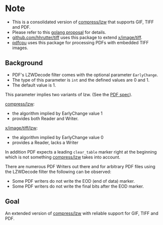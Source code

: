 # Note

* This is a consolidated version of [compress/lzw](https://github.com/golang/go/tree/master/src/compress/lzw) that supports GIF, TIFF and PDF.
* Please refer to this [golang proposal](https://github.com/golang/go/issues/25409) for details.
* [github.com/hhrutter/tiff](https://github.com/hhrutter/tiff) uses this package to extend [x/image/tiff](https://github.com/golang/image/tree/master/tiff).
* [pdfcpu](https://github.com/pdfcpu/pdfcpu) uses this package for processing PDFs with embedded TIFF images.


## Background

* PDF's LZWDecode filter comes with the optional parameter `EarlyChange`.
* The type of this parameter is `int` and the defined values are 0 and 1.
* The default value is 1.

This parameter implies two variants of lzw. (See the [PDF spec](https://www.adobe.com/content/dam/acom/en/devnet/pdf/pdfs/PDF32000_2008.pdf)).

[compress/lzw](https://github.com/golang/go/tree/master/src/compress/lzw):

* the algorithm implied by EarlyChange value 1
* provides both Reader and Writer.

[x/image/tiff/lzw](https://github.com/golang/image/tree/master/tiff/lzw):

* the algorithm implied by EarlyChange value 0
* provides a Reader, lacks a Writer

In addition PDF expects a leading `clear_table` marker right at the beginning
which is not something [compress/lzw](https://github.com/golang/go/tree/master/src/compress/lzw) takes into account.

There are numerous PDF Writers out there and for arbitrary PDF files using the LZWDecode filter the following can be observed:

* Some PDF writers do not write the EOD (end of data) marker.
* Some PDF writers do not write the final bits after the EOD marker.

## Goal

An extended version of [compress/lzw](https://github.com/golang/go/tree/master/src/compress/lzw) with reliable support for GIF, TIFF and PDF.
